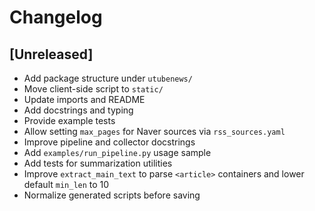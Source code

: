 # Changelog

## [Unreleased]
- Add package structure under `utubenews/`
- Move client-side script to `static/`
- Update imports and README
- Add docstrings and typing
- Provide example tests
- Allow setting `max_pages` for Naver sources via `rss_sources.yaml`
- Improve pipeline and collector docstrings
- Add `examples/run_pipeline.py` usage sample
- Add tests for summarization utilities
- Improve `extract_main_text` to parse `<article>` containers and lower
  default `min_len` to 10
- Normalize generated scripts before saving
